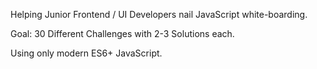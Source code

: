 Helping Junior Frontend / UI Developers nail JavaScript white-boarding.

Goal: 30 Different Challenges with 2-3 Solutions each.

Using only modern ES6+ JavaScript.

